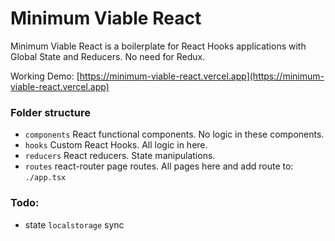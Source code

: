 # Minimum Viable React

Minimum Viable React is a boilerplate for React Hooks applications with Global State and Reducers. No need for Redux.

Working Demo: [https://minimum-viable-react.vercel.app](https://minimum-viable-react.vercel.app)

### Folder structure

- `components` React functional components. No logic in these components.
- `hooks` Custom React Hooks. All logic in here.
- `reducers` React reducers. State manipulations.
- `routes` react-router page routes. All pages here and add route to: `./app.tsx`

### Todo:

- state `localstorage` sync
